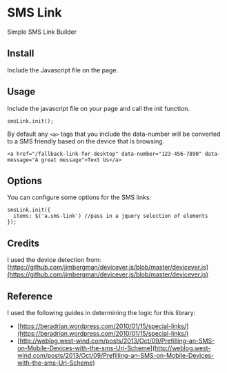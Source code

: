 # SMS Link

Simple SMS Link Builder

## Install

Include the Javascript file on the page.

## Usage

Include the javascript file on your page and call the init function.

```
smsLink.init();
```

By default any `<a>` tags that you include the data-number will be converted to a SMS friendly based on the device that is browsing.

```
<a href="/fallback-link-for-desktop" data-number="123-456-7890" data-message="A great message">Text Us</a>
```

## Options

You can configure some options for the SMS links:

```
smsLink.init({
  items: $('a.sms-link') //pass in a jquery selection of elements
});
```

## Credits

I used the device detection from: [https://github.com/jimbergman/devicever.js/blob/master/devicever.js](https://github.com/jimbergman/devicever.js/blob/master/devicever.js)

## Reference

I used the following guides in determining the logic for this library:

* [https://beradrian.wordpress.com/2010/01/15/special-links/](https://beradrian.wordpress.com/2010/01/15/special-links/)
* [http://weblog.west-wind.com/posts/2013/Oct/09/Prefilling-an-SMS-on-Mobile-Devices-with-the-sms-Uri-Scheme](http://weblog.west-wind.com/posts/2013/Oct/09/Prefilling-an-SMS-on-Mobile-Devices-with-the-sms-Uri-Scheme)

